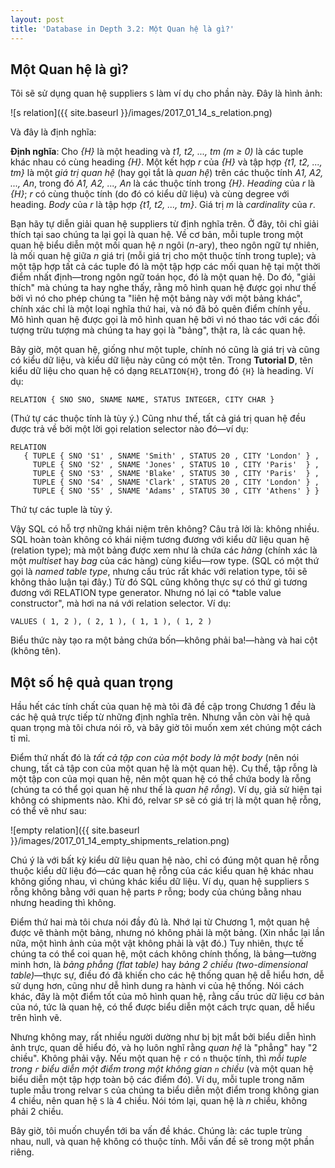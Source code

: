 ```yaml
---
layout: post
title: 'Database in Depth 3.2: Một Quan hệ là gì?'
---
```


## Một Quan hệ là gì?

Tôi sẽ sử dụng quan hệ suppliers `S` làm ví dụ cho phần này. Đây là hình ảnh:

![s relation]({{ site.baseurl }}/images/2017_01_14_s_relation.png)

Và đây là định nghĩa:

<div class="definition">
  <strong>Định nghĩa</strong>: Cho <em>{H}</em> là một heading và <em>t1, t2, ..., tm (m &#8805; 0)</em> là các tuple khác nhau có cùng heading <em>{H}</em>. Một kết hợp <em>r</em> của <em>{H}</em> và tập hợp <em>{t1, t2, ..., tm}</em> là một <em>giá trị quan hệ</em> (hay gọi tắt là <em>quan hệ</em>) trên các thuộc tính <em>A1, A2, ..., An</em>, trong đó <em>A1, A2, ..., An</em> là các thuộc tính trong <em>{H}</em>. <em>Heading</em> của <em>r</em> là <em>{H}</em>; <em>r</em> có cùng thuộc tính (do đó có kiểu dữ liệu) và cùng degree với heading. <em>Body</em> của <em>r</em> là tập hợp <em>{t1, t2, ..., tm}</em>. Giá trị <em>m</em> là <em>cardinality</em> của <em>r</em>.
</div>

Bạn hãy tự diễn giải quan hệ suppliers từ định nghĩa trên. Ở đây, tôi chỉ giải thích tại sao chúng ta lại gọi là quan hệ. Về cơ bản, mỗi tuple trong một quan hệ biểu diễn một mối quan hệ *n* ngôi (*n*-ary), theo ngôn ngữ tự nhiên, là mối quan hệ giữa *n* giá trị (mỗi giá trị cho một thuộc tính trong tuple); và một tập hợp tất cả các tuple đó là một tập hợp các mối quan hệ tại một thời điểm nhất định&mdash;trong ngôn ngữ toán học, đó là một quan hệ. Do đó, "giải thích" mà chúng ta hay nghe thấy, rằng mô hình quan hệ được gọi như thế bởi vì nó cho phép chúng ta "liên hệ một bảng này với một bảng khác", chính xác chỉ là một loại nghĩa thứ hai, và nó đã bỏ quên điểm chính yếu. Mô hình quan hệ được gọi là mô hình quan hệ bởi vì nó thao tác với các đối tượng trừu tượng mà chúng ta hay gọi là "bảng", thật ra, là các quan hệ.

Bây giờ, một quan hệ, giống như một tuple, chính nó cũng là giá trị và cũng có kiểu dữ liệu, và kiểu dữ liệu này cũng có một tên. Trong **Tutorial D**, tên kiểu dữ liệu cho quan hệ có dạng `RELATION{H}`, trong đó `{H}` là heading. Ví dụ:

```
RELATION { SNO SNO, SNAME NAME, STATUS INTEGER, CITY CHAR }
```

(Thứ tự các thuộc tính là tùy ý.) Cũng như thế, tất cả giá trị quan hệ đều được trả về bởi một lời gọi relation selector nào đó&mdash;ví dụ:

```
RELATION 
   { TUPLE { SNO 'S1' , SNAME 'Smith' , STATUS 20 , CITY 'London' } , 
     TUPLE { SNO 'S2' , SNAME 'Jones' , STATUS 10 , CITY 'Paris'  } , 
     TUPLE { SNO 'S3' , SNAME 'Blake' , STATUS 30 , CITY 'Paris'  } , 
     TUPLE { SNO 'S4' , SNAME 'Clark' , STATUS 20 , CITY 'London' } , 
     TUPLE { SNO 'S5' , SNAME 'Adams' , STATUS 30 , CITY 'Athens' } }
```

Thứ tự các tuple là tùy ý.

Vậy SQL có hỗ trợ những khái niệm trên không? Câu trả lời là: không nhiều. SQL hoàn toàn không có khái niệm tương đương với kiểu dữ liệu quan hệ (relation type); mà một bảng được xem như là chứa các *hàng* (chính xác là một *multiset* hay *bag* của các hàng) cùng kiểu&mdash;row type. (SQL có một thứ gọi là *named table type*, nhưng cấu trúc rất khác với relation type, tôi sẽ không thảo luận tại đây.) Từ đó SQL cũng không thực sự có thứ gì tương đương với RELATION type generator. Nhưng nó lại có *table value constructor", mà hơi na ná với relation selector. Ví dụ:

```
VALUES ( 1, 2 ), ( 2, 1 ), ( 1, 1 ), ( 1, 2 )
```

Biểu thức này tạo ra một bảng chứa bốn&mdash;không phải ba!&mdash;hàng và hai cột (không tên).

## Một số hệ quả quan trọng

Hầu hết các tính chất của quan hệ mà tôi đã đề cập trong Chương 1 đều là các hệ quả trực tiếp từ những định nghĩa trên. Nhưng vẫn còn vài hệ quả quan trọng mà tôi chưa nói rõ, và bây giờ tôi muốn xem xét chúng một cách tỉ mỉ.

Điểm thứ nhất đó là *tất cả tập con của một body là một body* (nên nói chung, tất cả tập con của một quan hệ là một quan hệ). Cụ thể, tập rỗng là một tập con của mọi quan hệ, nên một quan hệ có thể chứa body là rỗng (chúng ta có thể gọi quan hệ như thế là *quan hệ rỗng*). Ví dụ, giả sử hiện tại không có shipments nào. Khi đó, relvar `SP` sẽ có giá trị là một quan hệ rỗng, có thể vẽ như sau:

![empty relation]({{ site.baseurl }}/images/2017_01_14_empty_shipments_relation.png)

Chú ý là với bất kỳ kiểu dữ liệu quan hệ nào, chỉ có đúng một quan hệ rỗng thuộc kiểu dữ liệu đó&mdash;các quan hệ rỗng của các kiểu quan hệ khác nhau không giống nhau, vì chúng khác kiểu dữ liệu. Ví dụ, quan hệ suppliers `S` rỗng không bằng với quan hệ parts `P` rỗng; body của chúng bằng nhau nhưng heading thì không.

Điểm thứ hai mà tôi chưa nói đầy đủ là. Nhớ lại từ Chương 1, một quan hệ được vẽ thành một bảng, nhưng nó không phải là một bảng. (Xin nhắc lại lần nữa, một hình ảnh của một vật không phải là vật đó.) Tuy nhiên, thực tế chúng ta có thể coi quan hệ, một cách không chính thống, là bảng&mdash;tường minh hơn, là *bảng phẳng (flat table)* hay *bảng 2 chiều (two-dimensional table)*&mdash;thực sự, điều đó đã khiến cho các hệ thống quan hệ dễ hiểu hơn, dễ sử dụng hơn, cũng như dễ hình dung ra hành vi của hệ thống. Nói cách khác, đây là một điểm tốt của mô hình quan hệ, rằng cấu trúc dữ liệu cơ bản của nó, tức là quan hệ, có thể được biểu diễn một cách trực quan, dễ hiểu trên hình vẽ.

Nhưng không may, rất nhiều người dường như bị bịt mắt bởi biểu diễn hình ảnh trực, quan dễ hiểu đó, và họ luôn nghĩ rằng *quan hệ* là "phẳng" hay "2 chiều". Không phải vậy. Nếu một quan hệ `r` có `n` thuộc tính, thì <em>mỗi tuple trong <code>r</code> biểu diễn một điểm trong một không gian <code>n</code> chiều</em> (và một quan hệ biểu diễn một tập hợp toàn bộ các điểm đó). Ví dụ, mỗi tuple trong năm tuple mẫu trong relvar `S` của chúng ta biểu diễn một điểm trong không gian 4 chiều, nên quan hệ `S` là 4 chiều. Nói tóm lại, quan hệ là *n* chiều, không phải 2 chiều.

Bây giờ, tôi muốn chuyển tới ba vấn đề khác. Chúng là: các tuple trùng nhau, null, và quan hệ không có thuộc tính. Mỗi vấn đề sẽ trong một phần riêng.